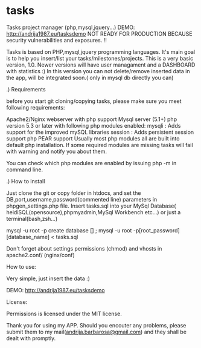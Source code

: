 # tasks
Tasks project manager (php,mysql,jquery...)
DEMO: http://andrija1987.eu/tasksdemo
NOT READY FOR PRODUCTION BECAUSE security vulnerabilities and exposures. !!

Tasks is based on PHP,mysql,jquery programming languages. It's main goal is to help you insert/list your tasks/milestones/projects.
This is a very basic version, 1.0. Newer versions will have user managament and a DASHBOARD with statistics :)
In this version you can not delete/remove inserted data in the app, will be integrated soon.( only in mysql db directly you can)

.) Requirements

before you start git cloning/copying tasks, please make sure you meet following requirements:

Apache2/Nginx webserver with php support
Mysql server (5.1+)
php version 5.3 or later with following php modules enabled:
mysqli : Adds support for the improved mySQL libraries
session : Adds persistent session support
php PEAR support
Usually most php modules all are built into default php installation. If some required modules are missing tasks will fail with warning and notify you about them.

You can check which php modules are enabled by issuing php -m in command line.

.) How to install

Just clone the git or copy folder in htdocs, and set the DB,port,username,password(commented line) parameters in phpgen_settings.php file.
Insert tasks.sql into your MySql Database( heidiSQL(opensource),phpmyadmin,MySql Workbench etc...) or just a terminal(bash,zsh...)

mysql -u root -p
create database [] ;
mysql -u root -p[root_password] [database_name] < tasks.sql

Don't forget about settings permissions (chmod) and vhosts in apache2.conf/ (nginx/conf)

How to use:

Very simple, just insert the data :)

DEMO: http://andrija1987.eu/tasksdemo

License:

Permissions is licensed under the MIT license.

Thank you for using my APP.  Should you encouter any problems, please submit them to my mail(andrija.barbarosa@gmail.com) and they shall be dealt with promptly.

